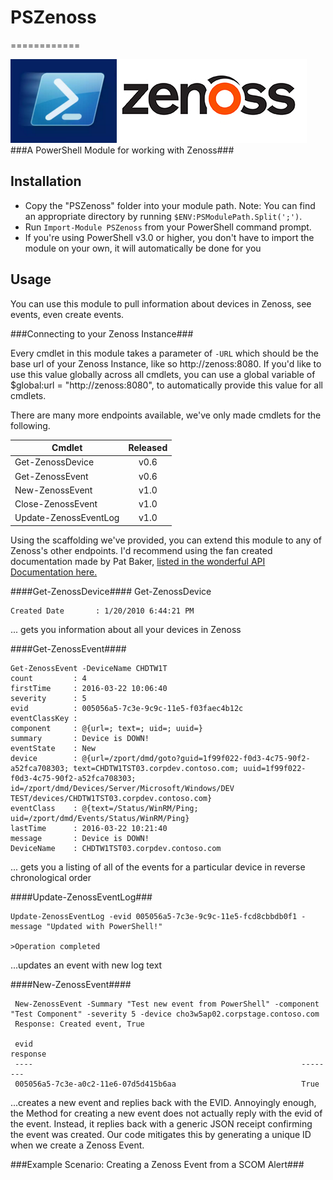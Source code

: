 # PSZenoss
============


<img class="alignnone wp-image-2172 size-large" src="https://raw.githubusercontent.com/1RedOne/PSZenoss/master/img/Zenoss_logo_new.png"/>
###A PowerShell Module for working with Zenoss###

Installation
------------
 * Copy the "PSZenoss" folder into your module path. Note: You can find an
appropriate directory by running `$ENV:PSModulePath.Split(';')`.
 * Run `Import-Module PSZenoss` from your PowerShell command prompt.
 * If you're using PowerShell v3.0 or higher, you don't have to import the module on your own, it will automatically be done for you

 Usage
 -----
 
 You can use this module to pull information about devices in Zenoss, see events, even create events.
 
###Connecting to your Zenoss Instance###

 Every cmdlet in this module takes a parameter of `-URL` which should be the base url of your Zenoss Instance, like so http://zenoss:8080.  If you'd like to use this value globally across all cmdlets, you can use a global variable of $global:url = "http://zenoss:8080", to automatically provide this value for all cmdlets.

 There are many more endpoints available, we've only made cmdlets for the following.

| Cmdlet        | Released      |
| ------------- |:-------------:|
| Get-ZenossDevice      | v0.6    |
| Get-ZenossEvent | v0.6      | 
| New-ZenossEvent | v1.0 |
| Close-ZenossEvent      | v1.0 |
| Update-ZenossEventLog | v1.0 |

 Using the scaffolding we've provided, you can extend this module to any of Zenoss's other endpoints.  I'd recommend using the fan created documentation made by Pat Baker, [listed in the wonderful API Documentation here.](http://search.cpan.org/~patbaker/Zenoss-1.11/lib/Zenoss/Router/Events.pm#METHODS)
 
####Get-ZenossDevice####
    Get-ZenossDevice
   
    
    Created Date       : 1/20/2010 6:44:21 PM

 ... gets you information about all your devices in Zenoss

####Get-ZenossEvent####


    Get-ZenossEvent -DeviceName CHDTW1T
    count         : 4
    firstTime     : 2016-03-22 10:06:40
    severity      : 5
    evid          : 005056a5-7c3e-9c9c-11e5-f03faec4b12c
    eventClassKey : 
    component     : @{url=; text=; uid=; uuid=}
    summary       : Device is DOWN!
    eventState    : New
    device        : @{url=/zport/dmd/goto?guid=1f99f022-f0d3-4c75-90f2-a52fca708303; text=CHDTW1TST03.corpdev.contoso.com; uuid=1f99f022-f0d3-4c75-90f2-a52fca708303; 
    id=/zport/dmd/Devices/Server/Microsoft/Windows/DEV TEST/devices/CHDTW1TST03.corpdev.contoso.com}
    eventClass    : @{text=/Status/WinRM/Ping; uid=/zport/dmd/Events/Status/WinRM/Ping}
    lastTime      : 2016-03-22 10:21:40
    message       : Device is DOWN!
    DeviceName    : CHDTW1TST03.corpdev.contoso.com

 ... gets you a listing of all of the events for a particular device in reverse chronological order

####Update-ZenossEventLog###

    Update-ZenossEventLog -evid 005056a5-7c3e-9c9c-11e5-fcd8cbbdb0f1 -message "Updated with PowerShell!"
   
    >Operation completed
 
 ...updates an event with new log text

####New-ZenossEvent####

     New-ZenossEvent -Summary "Test new event from PowerShell" -component "Test Component" -severity 5 -device cho3w5ap02.corpstage.contoso.com
     Response: Created event, True

     evid                                                            response
     ----                                                            --------
     005056a5-7c3e-a0c2-11e6-07d5d415b6aa                            True

 ...creates a new event and replies back with the EVID.  Annoyingly enough, the Method for creating a new event does not actually reply with the evid of the event.  Instead, it replies back with a generic JSON receipt confirming the event was created.  Our code mitigates this by generating a unique ID when we create a Zenoss Event.

 ###Example Scenario: Creating a Zenoss Event from a SCOM Alert###


